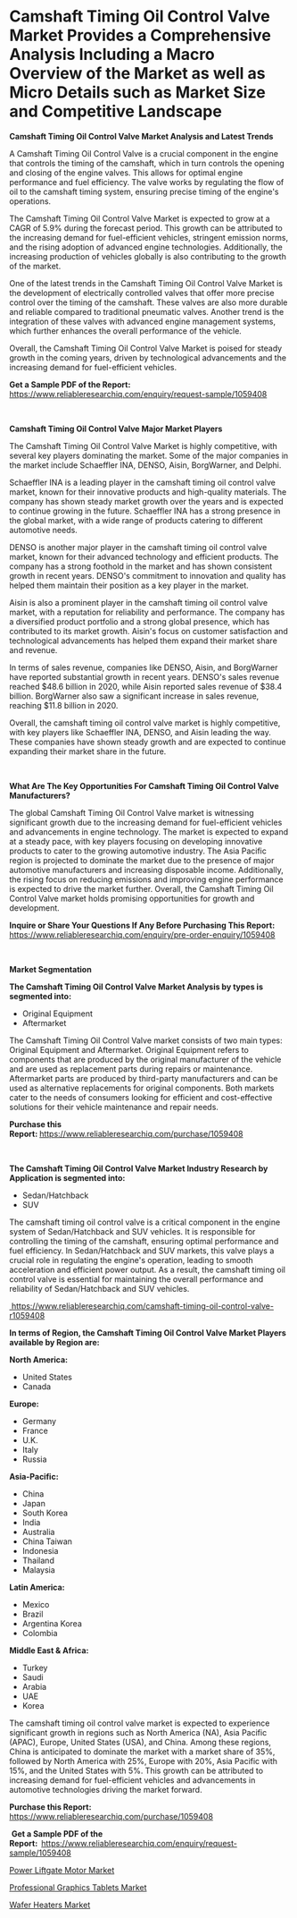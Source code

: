 <p><h1>Camshaft Timing Oil Control Valve Market Provides a Comprehensive Analysis Including a Macro Overview of the Market as well as Micro Details such as Market Size and Competitive Landscape</h1></p><p><strong>Camshaft Timing Oil Control Valve Market Analysis and Latest Trends</strong></p>
<p><p>A Camshaft Timing Oil Control Valve is a crucial component in the engine that controls the timing of the camshaft, which in turn controls the opening and closing of the engine valves. This allows for optimal engine performance and fuel efficiency. The valve works by regulating the flow of oil to the camshaft timing system, ensuring precise timing of the engine's operations.</p><p>The Camshaft Timing Oil Control Valve Market is expected to grow at a CAGR of 5.9% during the forecast period. This growth can be attributed to the increasing demand for fuel-efficient vehicles, stringent emission norms, and the rising adoption of advanced engine technologies. Additionally, the increasing production of vehicles globally is also contributing to the growth of the market.</p><p>One of the latest trends in the Camshaft Timing Oil Control Valve Market is the development of electrically controlled valves that offer more precise control over the timing of the camshaft. These valves are also more durable and reliable compared to traditional pneumatic valves. Another trend is the integration of these valves with advanced engine management systems, which further enhances the overall performance of the vehicle.</p><p>Overall, the Camshaft Timing Oil Control Valve Market is poised for steady growth in the coming years, driven by technological advancements and the increasing demand for fuel-efficient vehicles.</p></p>
<p><strong>Get a Sample PDF of the Report:&nbsp;</strong> <a href="https://www.reliableresearchiq.com/enquiry/request-sample/1059408">https://www.reliableresearchiq.com/enquiry/request-sample/1059408</a></p>
<p>&nbsp;</p>
<p><strong>Camshaft Timing Oil Control Valve Major Market Players</strong></p>
<p><p>The Camshaft Timing Oil Control Valve Market is highly competitive, with several key players dominating the market. Some of the major companies in the market include Schaeffler INA, DENSO, Aisin, BorgWarner, and Delphi.</p><p>Schaeffler INA is a leading player in the camshaft timing oil control valve market, known for their innovative products and high-quality materials. The company has shown steady market growth over the years and is expected to continue growing in the future. Schaeffler INA has a strong presence in the global market, with a wide range of products catering to different automotive needs.</p><p>DENSO is another major player in the camshaft timing oil control valve market, known for their advanced technology and efficient products. The company has a strong foothold in the market and has shown consistent growth in recent years. DENSO's commitment to innovation and quality has helped them maintain their position as a key player in the market.</p><p>Aisin is also a prominent player in the camshaft timing oil control valve market, with a reputation for reliability and performance. The company has a diversified product portfolio and a strong global presence, which has contributed to its market growth. Aisin's focus on customer satisfaction and technological advancements has helped them expand their market share and revenue.</p><p>In terms of sales revenue, companies like DENSO, Aisin, and BorgWarner have reported substantial growth in recent years. DENSO's sales revenue reached $48.6 billion in 2020, while Aisin reported sales revenue of $38.4 billion. BorgWarner also saw a significant increase in sales revenue, reaching $11.8 billion in 2020.</p><p>Overall, the camshaft timing oil control valve market is highly competitive, with key players like Schaeffler INA, DENSO, and Aisin leading the way. These companies have shown steady growth and are expected to continue expanding their market share in the future.</p></p>
<p>&nbsp;</p>
<p><strong>What Are The Key Opportunities For Camshaft Timing Oil Control Valve Manufacturers?</strong></p>
<p><p>The global Camshaft Timing Oil Control Valve market is witnessing significant growth due to the increasing demand for fuel-efficient vehicles and advancements in engine technology. The market is expected to expand at a steady pace, with key players focusing on developing innovative products to cater to the growing automotive industry. The Asia Pacific region is projected to dominate the market due to the presence of major automotive manufacturers and increasing disposable income. Additionally, the rising focus on reducing emissions and improving engine performance is expected to drive the market further. Overall, the Camshaft Timing Oil Control Valve market holds promising opportunities for growth and development.</p></p>
<p><strong>Inquire or Share Your Questions If Any Before Purchasing This Report:</strong> <a href="https://www.reliableresearchiq.com/enquiry/pre-order-enquiry/1059408">https://www.reliableresearchiq.com/enquiry/pre-order-enquiry/1059408</a></p>
<p>&nbsp;</p>
<p><strong>Market Segmentation</strong></p>
<p><strong>The Camshaft Timing Oil Control Valve Market Analysis by types is segmented into:</strong></p>
<p><ul><li>Original Equipment</li><li>Aftermarket</li></ul></p>
<p><p>The Camshaft Timing Oil Control Valve market consists of two main types: Original Equipment and Aftermarket. Original Equipment refers to components that are produced by the original manufacturer of the vehicle and are used as replacement parts during repairs or maintenance. Aftermarket parts are produced by third-party manufacturers and can be used as alternative replacements for original components. Both markets cater to the needs of consumers looking for efficient and cost-effective solutions for their vehicle maintenance and repair needs.</p></p>
<p><strong>Purchase this Report:&nbsp;</strong><a href="https://www.reliableresearchiq.com/purchase/1059408">https://www.reliableresearchiq.com/purchase/1059408</a></p>
<p>&nbsp;</p>
<p><strong>The Camshaft Timing Oil Control Valve Market Industry Research by Application is segmented into:</strong></p>
<p><ul><li>Sedan/Hatchback</li><li>SUV</li></ul></p>
<p><p>The camshaft timing oil control valve is a critical component in the engine system of Sedan/Hatchback and SUV vehicles. It is responsible for controlling the timing of the camshaft, ensuring optimal performance and fuel efficiency. In Sedan/Hatchback and SUV markets, this valve plays a crucial role in regulating the engine's operation, leading to smooth acceleration and efficient power output. As a result, the camshaft timing oil control valve is essential for maintaining the overall performance and reliability of Sedan/Hatchback and SUV vehicles.</p></p>
<p><a href="https://www.reliableresearchiq.com/camshaft-timing-oil-control-valve-r1059408">&nbsp;https://www.reliableresearchiq.com/camshaft-timing-oil-control-valve-r1059408</a></p>
<p><strong>In terms of Region, the Camshaft Timing Oil Control Valve Market Players available by Region are:</strong></p>
<p>
    <p> <strong> North America: </strong>
        <ul>
            <li>United States</li>
            <li>Canada</li>
        </ul>
        </p> 
    <p> <strong> Europe: </strong>
        <ul>
            <li>Germany</li>
            <li>France</li>
            <li>U.K.</li>
            <li>Italy</li>
            <li>Russia</li>
        </ul>
        </p> 
    <p> <strong> Asia-Pacific: </strong>
        <ul>
            <li>China</li>
            <li>Japan</li>
            <li>South Korea</li>
            <li>India</li>
            <li>Australia</li>
            <li>China Taiwan</li>
            <li>Indonesia</li>
            <li>Thailand</li>
            <li>Malaysia</li>
        </ul>
        </p> 
    <p> <strong> Latin America: </strong>
        <ul>
            <li>Mexico</li>
            <li>Brazil</li>
            <li>Argentina Korea</li>
            <li>Colombia</li>
        </ul>
        </p> 
    <p> <strong> Middle East & Africa: </strong>
        <ul>
            <li>Turkey</li>
            <li>Saudi</li>
            <li>Arabia</li>
            <li>UAE</li>
            <li>Korea</li>
        </ul>
    </p>
    </p>
<p><p>The camshaft timing oil control valve market is expected to experience significant growth in regions such as North America (NA), Asia Pacific (APAC), Europe, United States (USA), and China. Among these regions, China is anticipated to dominate the market with a market share of 35%, followed by North America with 25%, Europe with 20%, Asia Pacific with 15%, and the United States with 5%. This growth can be attributed to increasing demand for fuel-efficient vehicles and advancements in automotive technologies driving the market forward.</p></p>
<p><strong>Purchase this Report: </strong><a href="https://www.reliableresearchiq.com/purchase/1059408">https://www.reliableresearchiq.com/purchase/1059408</a></p>
<p>&nbsp;<strong>Get a Sample PDF of the Report:&nbsp;&nbsp;</strong><a href="https://www.reliableresearchiq.com/enquiry/request-sample/1059408">https://www.reliableresearchiq.com/enquiry/request-sample/1059408</a></p>
<p><strong></strong></p>
<p><p><a href="https://github.com/btwcqfvq34/Market-Research-Report-List-1/blob/main/power-liftgate-motor-market.md">Power Liftgate Motor Market</a></p><p><a href="https://github.com/ochgvvcj16/Market-Research-Report-List-1/blob/main/professional-graphics-tablets-market.md">Professional Graphics Tablets Market</a></p><p><a href="https://github.com/anggakarna133/Market-Research-Report-List-1/blob/main/wafer-heaters-market.md">Wafer Heaters Market</a></p></p>